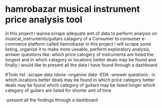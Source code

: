 # hamrobazar musical instrument price analysis tool

in this project i wanna scrape adequate amt of data to perform analysis on musical_instruments/guitars catagory of a Consumer to 
consumer e-commerce platform called hamrobazar
in this project i will scrape some listing, organize it to make more useable, perform exploratory analysis, answer questions like:
which price catogery of instruments are listed the longest and in which catagory or locations better deals may be found and finally 
i would like to present all the data i have found through a dashboard

#Todo list
-scrape data  \done
-organise data
-EDA
-answer questions :
    in which locations better deals may be found
    in which price category better deals may be found
    which category of guitars may be listed longer
    which category of guitars are listed for shorter amt of time

-present all the findings through a dashboard
